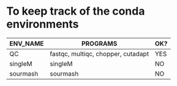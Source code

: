 # To keep track of the conda environments

|ENV_NAME|PROGRAMS                          |OK?|
|--------|----------------------------------|---|
|QC      |fastqc, multiqc, chopper, cutadapt|YES|
|singleM |singleM                           |NO |
|sourmash|sourmash                          |NO |
